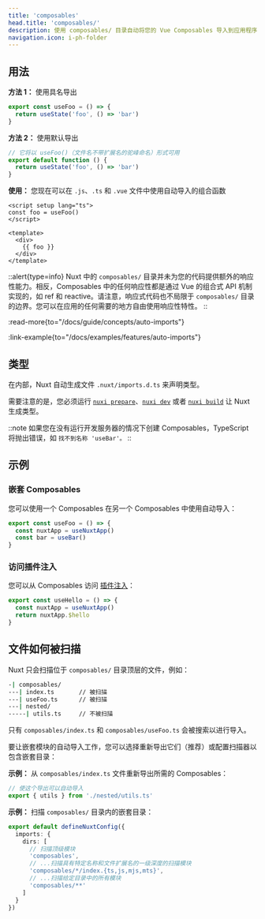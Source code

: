 ```yaml
---
title: 'composables'
head.title: 'composables/'
description: 使用 composables/ 目录自动将您的 Vue Composables 导入到应用程序中。
navigation.icon: i-ph-folder
---
```


## 用法

**方法 1：** 使用具名导出

```js [composables/useFoo.ts]
export const useFoo = () => {
  return useState('foo', () => 'bar')
}
```

**方法 2：** 使用默认导出

```js [composables/use-foo.ts 或 composables/useFoo.ts]
// 它将以 useFoo()（文件名不带扩展名的驼峰命名）形式可用
export default function () {
  return useState('foo', () => 'bar')
}
```

**使用：** 您现在可以在 `.js`、`.ts` 和 `.vue` 文件中使用自动导入的组合函数

```vue [app.vue]
<script setup lang="ts">
const foo = useFoo()
</script>

<template>
  <div>
    {{ foo }}
  </div>
</template>
```

::alert{type=info}
Nuxt 中的 `composables/` 目录并未为您的代码提供额外的响应性能力。相反，Composables 中的任何响应性都是通过 Vue 的组合式 API 机制实现的，如 ref 和 reactive。请注意，响应式代码也不局限于 `composables/` 目录的边界。您可以在应用的任何需要的地方自由使用响应性特性。
::

:read-more{to="/docs/guide/concepts/auto-imports"}

:link-example{to="/docs/examples/features/auto-imports"}

## 类型

在内部，Nuxt 自动生成文件 `.nuxt/imports.d.ts` 来声明类型。

需要注意的是，您必须运行 [`nuxi prepare`](/docs/api/commands/prepare)、[`nuxi dev`](/docs/api/commands/dev) 或者 [`nuxi build`](/docs/api/commands/build) 让 Nuxt 生成类型。

::note
如果您在没有运行开发服务器的情况下创建 Composables，TypeScript 将抛出错误，如 `找不到名称 'useBar'。`
::

## 示例

### 嵌套 Composables

您可以使用一个 Composables 在另一个 Composables 中使用自动导入：

```js [composables/test.ts]
export const useFoo = () => {
  const nuxtApp = useNuxtApp()
  const bar = useBar()
}
```

### 访问插件注入

您可以从 Composables 访问 [插件注入](/docs/guide/directory-structure/plugins#automatically-providing-helpers)：

```js [composables/test.ts]
export const useHello = () => {
  const nuxtApp = useNuxtApp()
  return nuxtApp.$hello
}
```

## 文件如何被扫描

Nuxt 只会扫描位于 `composables/` 目录顶层的文件，例如：

```bash [目录结构]
-| composables/
---| index.ts       // 被扫描
---| useFoo.ts      // 被扫描
---| nested/
-----| utils.ts     // 不被扫描
```

只有 `composables/index.ts` 和 `composables/useFoo.ts` 会被搜索以进行导入。

要让嵌套模块的自动导入工作，您可以选择重新导出它们（推荐）或配置扫描器以包含嵌套目录：

**示例：** 从 `composables/index.ts` 文件重新导出所需的 Composables：

```ts [composables/index.ts]
// 使这个导出可以自动导入
export { utils } from './nested/utils.ts'
```

**示例：** 扫描 `composables/` 目录内的嵌套目录：

```ts twoslash [nuxt.config.ts]
export default defineNuxtConfig({
  imports: {
    dirs: [
      // 扫描顶级模块
      'composables',
      // ...扫描具有特定名称和文件扩展名的一级深度的扫描模块
      'composables/*/index.{ts,js,mjs,mts}',
      // ...扫描给定目录中的所有模块
      'composables/**'
    ]
  }
})
```
